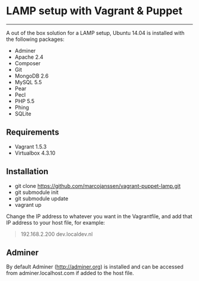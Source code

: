 # LAMP setup with Vagrant & Puppet #

----------

A out of the box solution for a LAMP setup, Ubuntu 14.04 is installed with the following packages:

- Adminer
- Apache 2.4
- Composer
- Git
- MongoDB 2.6
- MySQL 5.5
- Pear
- Pecl
- PHP 5.5
- Phing
- SQLite

## Requirements ##

- Vagrant 1.5.3
- Virtualbox 4.3.10

## Installation ##

- git clone https://github.com/marcojanssen/vagrant-puppet-lamp.git
- git submodule init
- git submodule update
- vagrant up

Change the IP address to whatever you want in the Vagrantfile, and add that IP address to your host file, for example:

> 192.168.2.200 dev.localdev.nl

## Adminer ##

By default Adminer (http://adminer.org) is installed and can be accessed from adminer.localhost.com if added to the host file.